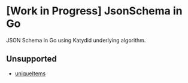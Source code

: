 # [Work in Progress] JsonSchema in Go

JSON Schema in Go using Katydid underlying algorithm.

## Unsupported

* [uniqueItems](./decisions/uniqueItems.md)